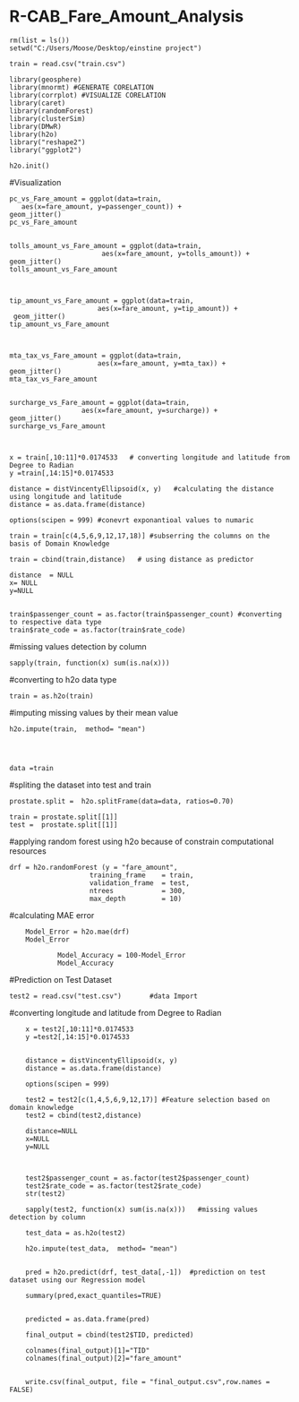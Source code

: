 # R-CAB_Fare_Amount_Analysis

    rm(list = ls())
    setwd("C:/Users/Moose/Desktop/einstine project")

    train = read.csv("train.csv")

    library(geosphere)
	library(mnormt) #GENERATE CORELATION
	library(corrplot) #VISUALIZE CORELATION
	library(caret)
	library(randomForest)
	library(clusterSim)
	library(DMwR)
	library(h2o)
	library("reshape2")
	library("ggplot2")

	h2o.init()

#Visualization

	pc_vs_Fare_amount = ggplot(data=train,
       aes(x=fare_amount, y=passenger_count)) +
  	geom_jitter()
	pc_vs_Fare_amount


	tolls_amount_vs_Fare_amount = ggplot(data=train,
                           aes(x=fare_amount, y=tolls_amount)) +
  	geom_jitter()
	tolls_amount_vs_Fare_amount



	tip_amount_vs_Fare_amount = ggplot(data=train,
                          aes(x=fare_amount, y=tip_amount)) +
 	 geom_jitter()
	tip_amount_vs_Fare_amount



	mta_tax_vs_Fare_amount = ggplot(data=train,
                          aes(x=fare_amount, y=mta_tax)) +
  	geom_jitter()
	mta_tax_vs_Fare_amount


	surcharge_vs_Fare_amount = ggplot(data=train,
                      aes(x=fare_amount, y=surcharge)) +
  	geom_jitter()
	surcharge_vs_Fare_amount



	x = train[,10:11]*0.0174533   # converting longitude and latitude from Degree to Radian
	y =train[,14:15]*0.0174533

	distance = distVincentyEllipsoid(x, y)   #calculating the distance using longitude and latitude
	distance = as.data.frame(distance)

	options(scipen = 999) #conevrt exponantioal values to numaric

	train = train[c(4,5,6,9,12,17,18)] #subserring the columns on the basis of Domain Knowledge

	train = cbind(train,distance)   # using distance as predictor

	distance  = NULL
	x= NULL
	y=NULL


	train$passenger_count = as.factor(train$passenger_count) #converting to respective data type
	train$rate_code = as.factor(train$rate_code)
	
#missing values detection by column

	sapply(train, function(x) sum(is.na(x)))
	
#converting to h2o data type

	train = as.h2o(train)                                     

#imputing missing values by their mean value

	h2o.impute(train,  method= "mean")                  




	data =train

#spliting the dataset into test and train

	prostate.split =  h2o.splitFrame(data=data, ratios=0.70)    

	train = prostate.split[[1]]
	test =  prostate.split[[1]]

#applying random forest using h2o because of constrain computational resources

	drf = h2o.randomForest (y = "fare_amount",
                        training_frame    = train,
                        validation_frame  = test,
                        ntrees            = 300,
                        max_depth         = 10)

   #calculating MAE error
	
		Model_Error = h2o.mae(drf)   
	    Model_Error

				Model_Accuracy = 100-Model_Error
				Model_Accuracy


#Prediction on Test Dataset

	test2 = read.csv("test.csv")       #data Import

 #converting longitude and latitude from Degree to Radian
 
		x = test2[,10:11]*0.0174533       
		y =test2[,14:15]*0.0174533


		distance = distVincentyEllipsoid(x, y)
		distance = as.data.frame(distance)

		options(scipen = 999)

		test2 = test2[c(1,4,5,6,9,12,17)] #Feature selection based on domain knowledge
		test2 = cbind(test2,distance)

		distance=NULL
		x=NULL
		y=NULL



		test2$passenger_count = as.factor(test2$passenger_count)
		test2$rate_code = as.factor(test2$rate_code)
		str(test2)

		sapply(test2, function(x) sum(is.na(x)))   #missing values detection by column 

		test_data = as.h2o(test2)

		h2o.impute(test_data,  method= "mean")


		pred = h2o.predict(drf, test_data[,-1])  #prediction on test dataset using our Regression model

		summary(pred,exact_quantiles=TRUE)


		predicted = as.data.frame(pred)       

		final_output = cbind(test2$TID, predicted)

		colnames(final_output)[1]="TID"
		colnames(final_output)[2]="fare_amount"


		write.csv(final_output, file = "final_output.csv",row.names = FALSE)
